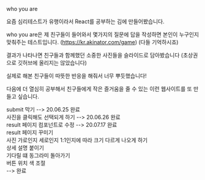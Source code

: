 who you are  

요즘 심리테스트가 유행이라서 React를 공부하는 김에 만들어봤습니다.  

who you are은 제 친구들이 들어와서 몇가지의 질문에 답을 작성하면 본인이 누구인지 맞춰주는 테스트입니다. (https://kr.akinator.com/game) (다들 기억하시죠)  

결과가 나타나면 친구들과 함께했던 소중한 사진들을 슬라이드로 담아봤습니다 (초상권으로 깃허브에 올리지는 않았습니다)

실제로 해본 친구들이 따뜻한 반응을 해줘서 너무 뿌듯했습니다!

다음에 더 열심히 공부해서 친구들에게 작은 즐거움을 줄 수 있는 이런 웹사이트를 또 만들고 싶습니다.



submit 막기 --> 20.06.25 완료 <br/>
사진을 클릭해도 선택되게 하기 --> 20.06.26 완료<br/>
result 페이지 컴포넌트로 수정 --> 20.07.17 완료 <br/>
result 페이지 꾸미기 <br/>
사진 가로인지 세로인지 1:1인지에 따라 크기 다르게 나오게 하기 <br/>
상세 설명 붙이기 <br/>
기다릴 떄 동그라미 돌아가기 <br/>
버튼 위치 색 조절  <br> --> 완료




